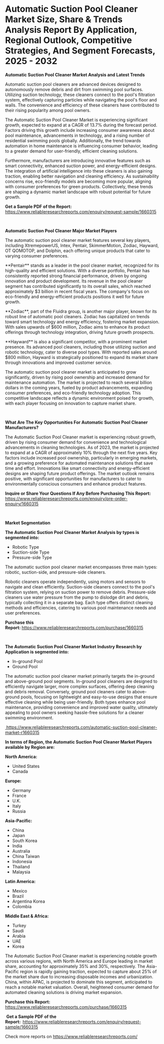 <p><h1>Automatic Suction Pool Cleaner Market Size, Share & Trends Analysis Report By Application, Regional Outlook, Competitive Strategies, And Segment Forecasts, 2025 - 2032</h1></p><p><strong>Automatic Suction Pool Cleaner Market Analysis and Latest Trends</strong></p>
<p><p>Automatic suction pool cleaners are advanced devices designed to autonomously remove debris and dirt from swimming pool surfaces. Utilizing suction technology, these cleaners connect to the pool's filtration system, effectively capturing particles while navigating the pool's floor and walls. The convenience and efficiency of these cleaners have contributed to their rising popularity among pool owners.</p><p>The Automatic Suction Pool Cleaner Market is experiencing significant growth, expected to expand at a CAGR of 13.7% during the forecast period. Factors driving this growth include increasing consumer awareness about pool maintenance, advancements in technology, and a rising number of residential swimming pools globally. Additionally, the trend towards automation in home maintenance is influencing consumer behavior, leading to a greater demand for user-friendly, efficient cleaning solutions.</p><p>Furthermore, manufacturers are introducing innovative features such as smart connectivity, enhanced suction power, and energy-efficient designs. The integration of artificial intelligence into these cleaners is also gaining traction, enabling better navigation and cleaning efficiency. As sustainability concerns rise, eco-friendly models are becoming more popular, aligning with consumer preferences for green products. Collectively, these trends are shaping a dynamic market landscape with robust potential for future growth.</p></p>
<p><strong>Get a Sample PDF of the Report:&nbsp;</strong> <a href="https://www.reliableresearchreports.com/enquiry/request-sample/1660315?utm_campaign=3093&utm_medium=2&utm_source=Github&utm_content=ia&utm_term=10042025&utm_id=automatic-suction-pool-cleaner">https://www.reliableresearchreports.com/enquiry/request-sample/1660315</a></p>
<p>&nbsp;</p>
<p><strong>Automatic Suction Pool Cleaner Major Market Players</strong></p>
<p><p>The automatic suction pool cleaner market features several key players, including XtremepowerUS, Intex, Pentair, SkimmerMotion, Zodiac, Hayward, OT QOMOTOP, and Dolphin, each offering unique products that cater to varying consumer preferences.</p><p>**Pentair** stands as a leader in the pool cleaner market, recognized for its high-quality and efficient solutions. With a diverse portfolio, Pentair has consistently reported strong financial performance, driven by ongoing innovation and product development. Its revenue in the pool cleaner segment has contributed significantly to its overall sales, which reached approximately $3 billion in recent fiscal years. The company's focus on eco-friendly and energy-efficient products positions it well for future growth.</p><p>**Zodiac**, part of the Fluidra group, is another major player, known for its robust line of automatic pool cleaners. Zodiac has capitalized on trends toward smart technology and energy efficiency, fostering market expansion. With sales upwards of $600 million, Zodiac aims to enhance its product offerings through technology integration, driving future growth prospects.</p><p>**Hayward** is also a significant competitor, with a prominent market presence. Its advanced pool cleaners, including those utilizing suction and robotic technology, cater to diverse pool types. With reported sales around $800 million, Hayward is strategically positioned to expand its market share through innovations and improved customer service.</p><p>The automatic suction pool cleaner market is anticipated to grow significantly, driven by rising pool ownership and increased demand for maintenance automation. The market is projected to reach several billion dollars in the coming years, fueled by product advancements, expanding consumer preferences, and eco-friendly technology adoption. This competitive landscape reflects a dynamic environment poised for growth, with each player focusing on innovation to capture market share.</p></p>
<p>&nbsp;</p>
<p><strong>What Are The Key Opportunities For Automatic Suction Pool Cleaner Manufacturers?</strong></p>
<p><p>The Automatic Suction Pool Cleaner market is experiencing robust growth, driven by rising consumer demand for convenience and technological advancements in cleaning technologies. As of 2023, the market is projected to expand at a CAGR of approximately 10% through the next five years. Key factors include increased pool ownership, particularly in emerging markets, and a growing preference for automated maintenance solutions that save time and effort. Innovations like smart connectivity and energy-efficient designs are shaping future product offerings. The market outlook remains positive, with significant opportunities for manufacturers to cater to environmentally conscious consumers and enhance product features.</p></p>
<p><strong>Inquire or Share Your Questions If Any Before Purchasing This Report:</strong> <a href="https://www.reliableresearchreports.com/enquiry/pre-order-enquiry/1660315?utm_campaign=3093&utm_medium=2&utm_source=Github&utm_content=ia&utm_term=10042025&utm_id=automatic-suction-pool-cleaner">https://www.reliableresearchreports.com/enquiry/pre-order-enquiry/1660315</a></p>
<p>&nbsp;</p>
<p><strong>Market Segmentation</strong></p>
<p><strong>The Automatic Suction Pool Cleaner Market Analysis by types is segmented into:</strong></p>
<p><ul><li>Robotic Type</li><li>Suction-side Type</li><li>Pressure-side Type</li></ul></p>
<p><p>The automatic suction pool cleaner market encompasses three main types: robotic, suction-side, and pressure-side cleaners. </p><p>Robotic cleaners operate independently, using motors and sensors to navigate and clean efficiently. Suction-side cleaners connect to the pool's filtration system, relying on suction power to remove debris. Pressure-side cleaners use water pressure from the pump to dislodge dirt and debris, typically collecting it in a separate bag. Each type offers distinct cleaning methods and efficiencies, catering to various pool maintenance needs and user preferences.</p></p>
<p><strong>Purchase this Report:&nbsp;</strong><a href="https://www.reliableresearchreports.com/purchase/1660315?utm_campaign=3093&utm_medium=2&utm_source=Github&utm_content=ia&utm_term=10042025&utm_id=automatic-suction-pool-cleaner">https://www.reliableresearchreports.com/purchase/1660315</a></p>
<p>&nbsp;</p>
<p><strong>The Automatic Suction Pool Cleaner Market Industry Research by Application is segmented into:</strong></p>
<p><ul><li>In-ground Pool</li><li>Ground Pool</li></ul></p>
<p><p>The automatic suction pool cleaner market primarily targets the in-ground and above-ground pool segments. In-ground pool cleaners are designed to efficiently navigate larger, more complex surfaces, offering deep cleaning and debris removal. Conversely, ground pool cleaners cater to above-ground pools, focusing on lightweight and easy-to-use designs that ensure effective cleaning while being user-friendly. Both types enhance pool maintenance, providing convenience and improved water quality, ultimately appealing to pool owners seeking hassle-free solutions for a cleaner swimming environment.</p></p>
<p><a href="https://www.reliableresearchreports.com/automatic-suction-pool-cleaner-market-r1660315?utm_campaign=3093&utm_medium=2&utm_source=Github&utm_content=ia&utm_term=10042025&utm_id=automatic-suction-pool-cleaner">&nbsp;https://www.reliableresearchreports.com/automatic-suction-pool-cleaner-market-r1660315</a></p>
<p><strong>In terms of Region, the Automatic Suction Pool Cleaner Market Players available by Region are:</strong></p>
<p>
    <p> <strong> North America: </strong>
        <ul>
            <li>United States</li>
            <li>Canada</li>
        </ul>
        </p> 
    <p> <strong> Europe: </strong>
        <ul>
            <li>Germany</li>
            <li>France</li>
            <li>U.K.</li>
            <li>Italy</li>
            <li>Russia</li>
        </ul>
        </p> 
    <p> <strong> Asia-Pacific: </strong>
        <ul>
            <li>China</li>
            <li>Japan</li>
            <li>South Korea</li>
            <li>India</li>
            <li>Australia</li>
            <li>China Taiwan</li>
            <li>Indonesia</li>
            <li>Thailand</li>
            <li>Malaysia</li>
        </ul>
        </p> 
    <p> <strong> Latin America: </strong>
        <ul>
            <li>Mexico</li>
            <li>Brazil</li>
            <li>Argentina Korea</li>
            <li>Colombia</li>
        </ul>
        </p> 
    <p> <strong> Middle East & Africa: </strong>
        <ul>
            <li>Turkey</li>
            <li>Saudi</li>
            <li>Arabia</li>
            <li>UAE</li>
            <li>Korea</li>
        </ul>
    </p>
    </p>
<p><p>The Automatic Suction Pool Cleaner market is experiencing notable growth across various regions, with North America and Europe leading in market share, accounting for approximately 35% and 30%, respectively. The Asia-Pacific region is rapidly gaining traction, expected to capture about 25% of the market share due to increasing disposable incomes and urbanization. China, within APAC, is projected to dominate this segment, anticipated to reach a notable market valuation. Overall, heightened consumer demand for automated cleaning solutions is driving market expansion.</p></p>
<p><strong>Purchase this Report: </strong><a href="https://www.reliableresearchreports.com/purchase/1660315?utm_campaign=3093&utm_medium=2&utm_source=Github&utm_content=ia&utm_term=10042025&utm_id=automatic-suction-pool-cleaner">https://www.reliableresearchreports.com/purchase/1660315</a></p>
<p>&nbsp;<strong>Get a Sample PDF of the Report:&nbsp;&nbsp;</strong><a href="https://www.reliableresearchreports.com/enquiry/request-sample/1660315?utm_campaign=3093&utm_medium=2&utm_source=Github&utm_content=ia&utm_term=10042025&utm_id=automatic-suction-pool-cleaner">https://www.reliableresearchreports.com/enquiry/request-sample/1660315</a></p>
<p><strong></strong></p>
<p>Check more reports on <a href="https://www.reliableresearchreports.com/?utm_campaign=3093&utm_medium=2&utm_source=Github&utm_content=ia&utm_term=10042025&utm_id=automatic-suction-pool-cleaner">https://www.reliableresearchreports.com/</a></p>
